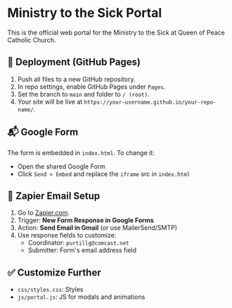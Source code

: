 # Ministry to the Sick Portal

This is the official web portal for the Ministry to the Sick at Queen of Peace Catholic Church.

## 🚀 Deployment (GitHub Pages)

1. Push all files to a new GitHub repository.
2. In repo settings, enable GitHub Pages under `Pages`.
3. Set the branch to `main` and folder to `/ (root)`.
4. Your site will be live at `https://your-username.github.io/your-repo-name/`.

## 📬 Google Form

The form is embedded in `index.html`. To change it:
- Open the shared Google Form
- Click `Send > Embed` and replace the `iframe` src in `index.html`

## 📧 Zapier Email Setup

1. Go to [Zapier.com](https://zapier.com).
2. Trigger: **New Form Response in Google Forms**
3. Action: **Send Email in Gmail** (or use MailerSend/SMTP)
4. Use response fields to customize:
   - Coordinator: `purtillg@comcast.net`
   - Submitter: Form's email address field

## ✅ Customize Further

- `css/styles.css`: Styles
- `js/portal.js`: JS for modals and animations
